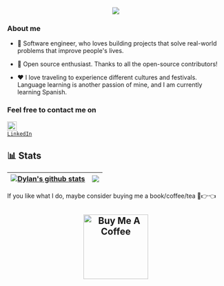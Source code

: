 <h1 align="center">
  <a href="https://git.io/typing-svg">
    <img src="https://readme-typing-svg.herokuapp.com/?lines=Hello,+There!+👋;This+is+Peter+Coker....;Nice+to+meet+you!&center=true&size=25">
  </a>
</h1>

### About me

* 🎨 Software engineer, who loves building projects that solve real-world problems that improve people's lives.

* 🎁 Open source enthusiast. Thanks to all the open-source contributors!
  
* ❤️ I love traveling to experience different cultures and festivals. Language learning is another passion of mine, and I am currently learning Spanish.

### Feel free to contact me on
<code><a href="https://www.linkedin.com/in/petercoker/" title="LinkedIn Profile"><img width="22" src="https://i.imgur.com/yRpa1dQ.png"> LinkedIn</a></code>

## 📊 Stats

| <a href="https://github.com/petercoker"><img align="center" src="https://github-readme-stats-petercoker.vercel.app/api?username=petercoker&hide=stars&count_private=true&show_icons=true&include_all_commits=true&title_color=6366f1&text_color=818cf8&icon_color=818cf8&hide_border=true" alt="Dylan's github stats" /></a> | <a href="https://github.com/petercoker"><img align="center" src="https://github-readme-stats-petercoker.vercel.app/api/top-langs/?username=petercoker&layout=compact&theme=graywhite&hide_border=true&exclude_repo=VRShooter,Polyball,visual-studio-shortcuts,csharp-the-complete-guide,understanding-dotnet-webapi-using-postman,datadog-performance-monitoring-tool,dotnet-core-appsettings-from-start-to-finish,csharp-practice-projects,csharp-mastercourse,web-api-from-start-to-finish,understanding-dotnet-webapi-using-postman-v2,resolveo-api-old,Y4-IT-Final-Project,Y3-IT-Final-Project" /></a> |
| ---------------------------------------------------------------------------------------------------------------------------------------------------------------------------------------------------------------------------------------------------------------------------- | ---------------------------------------------------------------------------------------------------------------------------------------------------------------------------------------------------- |

If you like what I do, maybe consider buying me a book/coffee/tea 🥺👉👈
<h2 align="center">
 <a href="https://www.buymeacoffee.com/petercoker" target="_blank"><img src="https://cdn.buymeacoffee.com/buttons/v2/default-red.png" alt="Buy Me A Coffee" width="150" ></a>
</h2>

